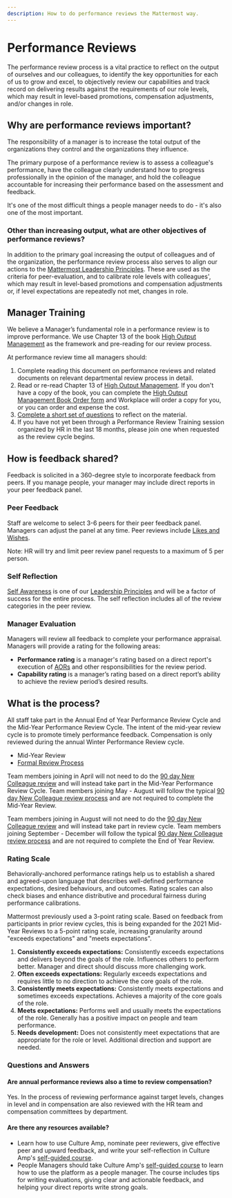 ```yaml
---
description: How to do performance reviews the Mattermost way.
---
```


# Performance Reviews

The performance review process is a vital practice to reflect on the output of ourselves and our colleagues, to identify the key opportunities for each of us to grow and excel, to objectively review our capabilities and track record on delivering results against the requirements of our role levels, which may result in level-based promotions, compensation adjustments, and/or changes in role.

## Why are performance reviews important?

The responsibility of a manager is to increase the total output of the organizations they control and the organizations they influence.

The primary purpose of a performance review is to assess a colleague's performance, have the colleague clearly understand how to progress professionally in the opinion of the manager, and hold the colleague accountable for increasing their performance based on the assessment and feedback.

It's one of the most difficult things a people manager needs to do - it's also one of the most important.

### Other than increasing output, what are other objectives of performance reviews?

In addition to the primary goal increasing the output of colleagues and of the organization, the performance review process also serves to align our actions to the [Mattermost Leadership Principles](../../../../company/about-mattermost/#leadership-principles). These are used as the criteria for peer-evaluation, and to calibrate role levels with colleagues', which may result in level-based promotions and compensation adjustments or, if level expectations are repeatedly not met, changes in role.

## Manager Training

We believe a Manager’s fundamental role in a performance review is to improve performance. We use Chapter 13 of the book [High Output Management](https://www.amazon.com/High-Output-Management-Andrew-Grove-ebook/dp/B015VACHOK) as the framework and pre-reading for our review process.

At performance review time all managers should:

1. Complete reading this document on performance reviews and related documents on relevant departmental review process in detail.
2. Read or re-read Chapter 13 of [High Output Management](https://www.amazon.com/High-Output-Management-Andrew-Grove-ebook/dp/B015VACHOK). If you don't have a copy of the book, you can complete the [High Output Management Book Order form](https://forms.gle/J2Aio3Lv1eK74ob3A) and Workplace will order a copy for you, or you can order and expense the cost.
3. [Complete a short set of questions](https://forms.gle/uG8VvFGcpSfQMdvz6) to reflect on the material.
4. If you have not yet been through a Performance Review Training session organized by HR in the last 18 months, please join one when requested as the review cycle begins.

## How is feedback shared?

Feedback is solicited in a 360-degree style to incorporate feedback from peers. If you manage people, your manager may include direct reports in your peer feedback panel.

### Peer Feedback

Staff are welcome to select 3-6 peers for their peer feedback panel. Managers can adjust the panel at any time. Peer reviews include [Likes and Wishes](https://handbook.mattermost.com/company/about-mattermost/mindsets#likes-and-wishes).

Note: HR will try and limit peer review panel requests to a maximum of 5 per person.

### Self Reflection

[Self Awareness](https://handbook.mattermost.com/company/about-mattermost#leadership-principles) is one of our [Leadership Principles](https://handbook.mattermost.com/company/about-mattermost#leadership-principles) and will be a factor of success for the entire process. The self reflection includes all of the review categories in the peer review.

### Manager Evaluation

Managers will review all feedback to complete your performance appraisal. Managers will provide a rating for the following areas:

* **Performance rating** is a manager's rating based on a direct report's execution of [AORs](https://handbook.mattermost.com/operations/operations/areas-of-responsibility) and other responsibilities for the review period.
* **Capability rating** is a manager’s rating based on a direct report’s ability to achieve the review period’s desired results.

## What is the process?

All staff take part in the Annual End of Year Performance Review Cycle and the Mid-Year Performance Review Cycle. The intent of the mid-year review cycle is to promote timely performance feedback. Compensation is only reviewed during the annual Winter Performance Review cycle.

* Mid-Year Review
* [Formal Review Process](https://handbook.mattermost.com/operations/people/performance-reviews-50/formal-review-process)

Team members joining in April will not need to do the [90 day New Colleague review](https://handbook.mattermost.com/contributors/onboarding#new-colleague-90-day-feedback-process) and will instead take part in the Mid-Year Performance Review Cycle. Team members joining May - August will follow the typical [90 day New Colleague review process](https://handbook.mattermost.com/contributors/onboarding#new-colleague-90-day-feedback-process) and are not required to complete the Mid-Year Review.

Team members joining in August will not need to do the [90 day New Colleague review](https://handbook.mattermost.com/contributors/onboarding#new-colleague-90-day-feedback-process) and will instead take part in review cycle. Team members joining September - December will follow the typical [90 day New Colleague review process](https://handbook.mattermost.com/contributors/onboarding#new-colleague-90-day-feedback-process) and are not required to complete the End of Year Review.

### Rating Scale

Behaviorally-anchored performance ratings help us to establish a shared and agreed-upon language that describes well-defined performance expectations, desired behaviours, and outcomes. Rating scales can also check biases and enhance distributive and procedural fairness during performance calibrations.

Mattermost previously used a 3-point rating scale. Based on feedback from participants in prior review cycles, this is being expanded for the 2021 Mid-Year Reviews to a 5-point rating scale, increasing granularity around "exceeds expectations" and "meets expectations".

1. **Consistently exceeds expectations:** Consistently exceeds expectations and delivers beyond the goals of the role. Influences others to perform better. Manager and direct should discuss more challenging work.
2. **Often exceeds expectations:** Regularly exceeds expectations and requires little to no direction to achieve the core goals of the role.
3. **Consistently meets expectations:** Consistently meets expectations and sometimes exceeds expectations. Achieves a majority of the core goals of the role.
4. **Meets expectations:** Performs well and usually meets the expectations of the role. Generally has a positive impact on people and team performance.
5. **Needs development:** Does not consistently meet expectations that are appropriate for the role or level. Additional direction and support are needed.

### Questions and Answers

#### Are annual performance reviews also a time to review compensation?

Yes. In the process of reviewing performance against target levels, changes in level and in compensation are also reviewed with the HR team and compensation committees by department.

#### Are there any resources available?

* Learn how to use Culture Amp, nominate peer reviewers, give effective peer and upward feedback, and write your self-reflection in Culture Amp's [self-guided course](https://www.cultureamptraining.com/performance-reviews-for-employees).
* People Managers should take Culture Amp's [self-guided course](https://www.cultureamptraining.com/performance-for-managers) to learn how to use the platform as a people manager. The course includes tips for writing evaluations, giving clear and actionable feedback, and helping your direct reports write strong goals.

